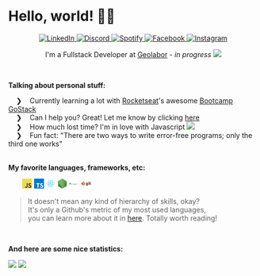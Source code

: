 <h1>Hello, world! 👋🏼</h1>

<p align="center">
  <a href="https://www.linkedin.com/in/samuelpietra" target="_blank">
    <img src="https://img.shields.io/badge/LinkedIn-%230077B5.svg?&style=flat&logo=linkedin&logoColor=white" alt="LinkedIn">
  </a>
  <a href="https://discord.com/channels/@me/3694" target="_blank">
    <img src="https://img.shields.io/badge/Discord-%231877F2.svg?&style=flat&logo=discord&logoColor=white" alt="Discord">
  </a>
  <a href="https://open.spotify.com/user/samuelpietra?si=fJjQ2jF0T42JnBfWrsVPAQ" target="_blank">
    <img src="https://img.shields.io/badge/Spotify-%28a745.svg?&style=flat&logo=spotify&logoColor=white" alt="Spotify">
  </a>
  <a href="https://www.facebook.com/samuelpietra" target="_blank">
    <img src="https://img.shields.io/badge/Facebook-%231877F2.svg?&style=flat&logo=facebook&logoColor=white" alt="Facebook">
  </a>
  <a href="https://www.instagram.com/samuelpietra" target="_blank">
    <img src="https://img.shields.io/badge/Instagram-%23E4405F.svg?&style=flat&logo=instagram&logoColor=white" alt="Instagram">
  </a>
</p>

<p align="center">
  I'm a Fullstack Developer at <a href="https://github.com/geolaborapp">Geolabor</a><em> - in progress </em><img src="https://media.giphy.com/media/LMVPKMcnKVF5apWzh5/giphy.gif" width="30">
</p>

<br>

**Talking about personal stuff:**

&nbsp;&nbsp;&nbsp;
❯&nbsp;&nbsp;&nbsp;
Currently learning a lot with [Rocketseat](https://github.com/rocketseat)'s awesome [Bootcamp GoStack](https://github.com/Rocketseat/bootcamp-gostack-11)<br>
&nbsp;&nbsp;&nbsp;
❯&nbsp;&nbsp;&nbsp;
Can I help you? Great! Let me know by clicking [here](https://github.com/samuelpietra/samuelpietra/issues)
<br>
&nbsp;&nbsp;&nbsp;
❯&nbsp;&nbsp;&nbsp;
How much lost time? I'm in love with Javascript <img src="https://media.giphy.com/media/3o7bu6q4IYgBdkAswg/giphy.gif" width="15">
<br>
&nbsp;&nbsp;&nbsp;
❯&nbsp;&nbsp;&nbsp;
Fun fact: "There are two ways to write error-free programs; only the third one works"
<br><br>

**My favorite languages, frameworks, etc:**

&nbsp;&nbsp;&nbsp;&nbsp;&nbsp;&nbsp;
<code><img height="20" src="https://raw.githubusercontent.com/github/explore/80688e429a7d4ef2fca1e82350fe8e3517d3494d/topics/javascript/javascript.png"></code>
<code><img height="20" src="https://raw.githubusercontent.com/github/explore/80688e429a7d4ef2fca1e82350fe8e3517d3494d/topics/typescript/typescript.png"></code>
<code><img height="20" src="https://raw.githubusercontent.com/github/explore/80688e429a7d4ef2fca1e82350fe8e3517d3494d/topics/react/react.png"></code>
<code><img height="20" src="https://raw.githubusercontent.com/github/explore/80688e429a7d4ef2fca1e82350fe8e3517d3494d/topics/nodejs/nodejs.png"></code>
<code><img height="20" src="https://raw.githubusercontent.com/github/explore/80688e429a7d4ef2fca1e82350fe8e3517d3494d/topics/mongodb/mongodb.png"></code>
<code><img height="20" src="https://raw.githubusercontent.com/github/explore/80688e429a7d4ef2fca1e82350fe8e3517d3494d/topics/git/git.png"></code>

> It doesn't mean any kind of hierarchy of skills, okay? <br>It's only a Github's metric of my most used languages, <br>you can learn more about it in [here](https://github.com/anuraghazra/github-readme-stats). Totally worth reading!

<br>

**And here are some nice statistics:**

<p align="left">
<img  src="https://github-readme-stats.vercel.app/api/top-langs/?username=samuelpietra&show_icons=true&langs_count=4&layout=compact">

<img  src="https://github-readme-stats.vercel.app/api?username=samuelpietra&show_icons=true&count_private=true&hide=stars,prs">
</p>
